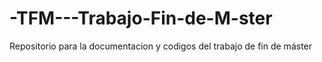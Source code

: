# -TFM---Trabajo-Fin-de-M-ster
Repositorio para la documentacion y codigos del trabajo de fin de máster
